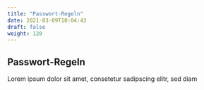 ```yaml
---
title: "Passwort-Regeln"
date: 2021-03-09T10:04:43
draft: false
weight: 120
---
```

## Passwort-Regeln

Lorem ipsum dolor sit amet, consetetur sadipscing elitr, sed diam 